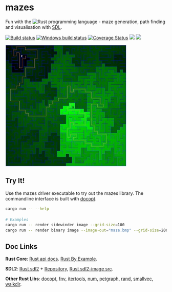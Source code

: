 # mazes

Fun with the ![Rust](https://www.rust-lang.org/) programming language - maze generation, path finding and visualisation with [SDL](https://www.libsdl.org/).

[![Build status](https://api.travis-ci.org/enerqi/mazes.png)](https://travis-ci.org/enerqi/mazes)
[![Windows build status](https://ci.appveyor.com/api/projects/status/github/enerqi/mazes?svg=true)](https://ci.appveyor.com/project/enerqi/mazes)
[![Coverage Status](https://coveralls.io/repos/github/enerqi/mazes/badge.svg?branch=master)](https://coveralls.io/github/enerqi/mazes?branch=master)
[![](https://img.shields.io/badge/License-Apache2-green.svg)](https://github.com/enerqi/mazes/blob/master/LICENSE-APACHE)
[![](https://img.shields.io/badge/License-MIT-green.svg)](https://github.com/enerqi/mazes/blob/master/LICENSE-MIT)

![Wilson Maze](resources/wilson-maze.jpg)



## Try It!

Use the mazes driver executable to try out the mazes library. The commandline interface is built with [docopt](http://docopt.org/).

```bash
cargo run -- --help

# Examples
cargo run -- render sidewinder image --grid-size=100
cargo run -- render binary image --image-out="maze.bmp" --grid-size=200
```

## Doc Links

**Rust Core**: [Rust api docs](https://doc.rust-lang.org/std/). [Rust By Example](http://rustbyexample.com/).

**SDL2**: [Rust sdl2](https://angrylawyer.github.io/rust-sdl2/sdl2/) + [Repository](https://github.com/AngryLawyer/rust-sdl2), [Rust sdl2-image src](https://github.com/xsleonard/rust-sdl2_image/blob/master/src/sdl2_image/).

**Other Rust Libs**: [docopt](http://burntsushi.net/rustdoc/docopt/), [fnv](https://doc.servo.org/fnv/), [itertools](https://bluss.github.io/rust-itertools/doc/itertools/index.html), [num](https://rust-num.github.io/num/num/index.html), [petgraph](https://bluss.github.io/petulant-avenger-graphlibrary/doc/petgraph/index.html), [rand](https://doc.rust-lang.org/rand/rand/index.html), [smallvec](http://doc.servo.org/smallvec/index.html), [walkdir](http://burntsushi.net/rustdoc/walkdir/).
